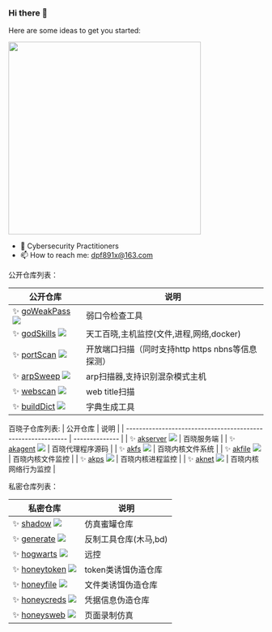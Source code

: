 ### Hi there 👋

<!--
**phil-fly/phil-fly** is a ✨ _special_ ✨ repository because its `README.md` (this file) appears on your GitHub profile.

-->

Here are some ideas to get you started:

<img align='center' src="https://github-readme-stats.vercel.app/api?username=phil-fly&show_icons=true&theme=radical" width="380"> 

- 🌱  Cybersecurity Practitioners
- 📫 How to reach me: dpf891x@163.com


公开仓库列表：

| 公开仓库 | 说明 |
| ------------------------------------------------------------ | -------------- |
| ✨ [goWeakPass](https://github.com/phil-fly/goWeakPass)   ![](https://img.shields.io/github/stars/phil-fly/goWeakPass) | 弱口令检查工具 |
| ✨ [godSkills](https://github.com/phil-fly/godSkills)   ![](https://img.shields.io/github/stars/phil-fly/godSkills)|天工百晓,主机监控(文件,进程,网络,docker)|
| ✨ [portScan](https://github.com/phil-fly/portScan)   ![](https://img.shields.io/github/stars/phil-fly/portScan)|开放端口扫描（同时支持http https  nbns等信息探测）|
| ✨ [arpSweep](https://github.com/phil-fly/arpSweep)   ![](https://img.shields.io/github/stars/phil-fly/arpSweep)|arp扫描器,支持识别混杂模式主机|
| ✨ [webscan](https://github.com/phil-fly/webscan)   ![](https://img.shields.io/github/stars/phil-fly/webscan)|web title扫描|
| ✨ [buildDict](https://github.com/phil-fly/buildDict)   ![](https://img.shields.io/github/stars/phil-fly/buildDict)|字典生成工具|

百晓子仓库列表:
| 公开仓库 | 说明 |
| ------------------------------------------------------------ | -------------- |
| ✨ [akserver](https://github.com/phil-fly/akserver)   ![](https://img.shields.io/github/stars/phil-fly/akserver) | 百晓服务端 |
| ✨ [akagent](https://github.com/phil-fly/akagent)   ![](https://img.shields.io/github/stars/phil-fly/akagent) | 百晓代理程序源码 |
| ✨ [akfs](https://github.com/phil-fly/akfs)   ![](https://img.shields.io/github/stars/phil-fly/akfs) | 百晓内核文件系统 |
| ✨ [akfile](https://github.com/phil-fly/akfile)   ![](https://img.shields.io/github/stars/phil-fly/akfile) | 百晓内核文件监控 |
| ✨ [akps](https://github.com/phil-fly/akps)   ![](https://img.shields.io/github/stars/phil-fly/akps) | 百晓内核进程监控 |
| ✨ [aknet](https://github.com/phil-fly/aknet)   ![](https://img.shields.io/github/stars/phil-fly/aknet) | 百晓内核网络行为监控 |

私密仓库列表：

| 私密仓库 | 说明 |
| ------------------------------------------------------------ | -------------- |
| ✨ [shadow](https://github.com/phil-fly/shadow)   ![](https://img.shields.io/github/stars/phil-fly/shadow) | 仿真蜜罐仓库 |
| ✨ [generate](https://github.com/phil-fly/generate)   ![](https://img.shields.io/github/stars/phil-fly/generate) | 反制工具仓库(木马,bd) |
| ✨ [hogwarts](https://github.com/phil-fly/hogwarts)   ![](https://img.shields.io/github/stars/phil-fly/hogwarts) | 远控 |
| ✨ [honeytoken](https://github.com/phil-fly/honeytoken)   ![](https://img.shields.io/github/stars/phil-fly/honeytoken) | token类诱饵伪造仓库 |
| ✨ [honeyfile](https://github.com/phil-fly/honeyfile)   ![](https://img.shields.io/github/stars/phil-fly/honeyfile) | 文件类诱饵伪造仓库 |
| ✨ [honeycreds](https://github.com/phil-fly/honeycreds)   ![](https://img.shields.io/github/stars/phil-fly/honeycreds) | 凭据信息伪造仓库 |
| ✨ [honeysweb](https://github.com/phil-fly/honeysweb)   ![](https://img.shields.io/github/stars/phil-fly/honeysweb) | 页面录制仿真 |



